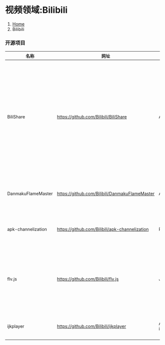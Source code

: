 # 视频领域:Bilibili

<ol class="breadcrumb"><li><a href="/">Home</a></li><li class="active">Bilibili</li></ol>

### 开源项目
|名称|网址|语言|说明|
|------|------|------|------|
|BiliShare|https://github.com/Bilibili/BiliShare|Android|Bilibili开源的分享文字、图片、网页、视频、音频到QQ、QQ空间、微信、微信朋友圈、微博等平台的安卓SDK<br />![](images/bilibili-bilishare-screenshot.png)|
|DanmakuFlameMaster|https://github.com/Bilibili/DanmakuFlameMaster|Android|android上开源弹幕解析绘制引擎项目<br />![](images/bilibili-danmakuflamemaster-screenshot.jpg)|
|apk-channelization|https://github.com/Bilibili/apk-channelization|Python|Android多渠道输出脚本，通过直接修改二进制AndroidManifest.xml实现渠道替换|
|flv.js|https://github.com/Bilibili/flv.js|Javascript|一个实现了在 HTML5 视频中播放 FLV 格式视频的 JavaScript 库。它的工作原理是将 FLV 文件流转码复用成 ISO BMFF（MP4 碎片）片段，然后通过 Media Source Extensions 将 MP4 片段喂进浏览器|
|ijkplayer|https://github.com/Bilibili/ijkplayer|Android & iOS|ijkplayer 是一款做视频直播的框架, 基于ffmpeg, 支持 Android 和 iOS|



